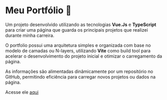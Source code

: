# Meu Portfólio 👤
Um projeto desenvolvido utilizando as tecnologias **Vue.Js** e **TypeScript** para criar uma página que guarda os principais projetos que realizei durante minha carreira.

O portfolio possui uma arquitetura simples e organizada com base no modelo de camadas ou N-layers, utilizando **Vite** como build tool para acelerar o desenvolvimento do projeto inicial e otimizar o carregamento da página. 

As informações são alimentadas dinâmicamente por um repositório no GitHub, permitindo eficiência para carregar novos projetos ou dados na página.

Acesse ele [aqui](https://portfolio-gabryel-barboza.onrender.com/)
